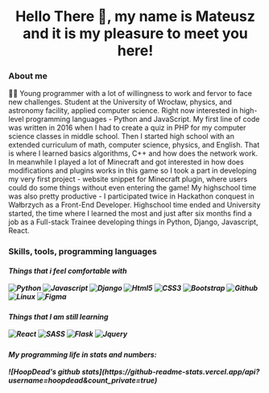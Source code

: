 <h1 align = "center">Hello There 👋, my name is Mateusz and it is my pleasure to meet you here!</h1>

<h3> About me </h3>
<p>🧔🏻 Young programmer with a lot of willingness to work and fervor to face new challenges. Student at the University of Wrocław, physics, and astronomy facility, applied computer science. Right now interested in high-level programming languages - Python and JavaScript. My first line of code was written in 2016 when I had to create a quiz in PHP for my computer science classes in middle school. Then I started high school with an extended curriculum of math, computer science, physics, and English. That is where I learned basics algorithms, C++ and how does the network work. In meanwhile I played a lot of Minecraft and got interested in how does modifications and plugins works in this game so I took a part in developing my very first project - website snippet for Minecraft plugin, where users could do some things without even entering the game! My highschool time was also pretty productive - I participated twice in Hackathon conquest in Wałbrzych as a Front-End Developer. Highschool time ended and University started, the time where I learned the most and just after six months find a job as a Full-stack Trainee developing things in Python, Django, Javascript, React.</p>

<h3> Skills, tools, programming languages</h3>

<h5>Things that i feel comfortable with
<br></br>
<img alt = "Python" src = "https://img.shields.io/badge/-Python-2285b3?style=flat-square&logo=python&logoColor=white" />
<img alt="Javascript" src="https://img.shields.io/badge/-Javascript-ECD53E?style=flat-square&logo=Javascript&logoColor=white" />
<img alt="Django" src="https://img.shields.io/badge/Django-135428?style=flat-square&logo=django&logoColor=white" />
<img alt="Html5" src="https://img.shields.io/badge/-HTML5-E34F26?style=flat-square&logo=html5&logoColor=white" />
<img alt="CSS3" src="https://img.shields.io/badge/-CSS3-264de4?style=flat-square&logo=CSS3&logoColor=white" />
<img alt="Bootstrap" src="https://img.shields.io/badge/-Bootstrap-6b3b9c?style=flat-square&logo=bootstrap&logoColor=white" />
<img alt="Github" src="https://img.shields.io/badge/-Github-f5f5f5?style=flat-square&logo=github&logoColor=black" />
<img alt="Linux" src="https://img.shields.io/badge/-Linux-e0a731?style=flat-square&logo=Linux&logoColor=white" />
<img alt="Figma" src="https://img.shields.io/badge/-Figma-6e5494?style=flat-square&logo=figma&logoColor=white" />
</h5>

<h5>Things that I am still learning
<br></br>
<img alt="React" src="https://img.shields.io/badge/-React-61DBFB?style=flat-square&logo=react&logoColor=black" />
<img alt="SASS" src="https://img.shields.io/badge/-Sass-cc6699?style=flat-square&logo=sass&logoColor=white" />
<img alt="Flask" src="https://img.shields.io/badge/-Flask-f0f0f0?style=flat-square&logo=flask&logoColor=black" />
<img alt="Jquery" src="https://img.shields.io/badge/-Jquery-0769ad?style=flat-square&logo=jquery&logoColor=white" />
</h5>

<h5>My programming life in stats and numbers:
<br></br>
![HoopDead's github stats](https://github-readme-stats.vercel.app/api?username=hoopdead&count_private=true)
</h5>